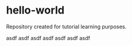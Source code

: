 # hello-world
Repository created for tutorial learning purposes.

asdf asdf asdf asdf asdf asdf asdf 
